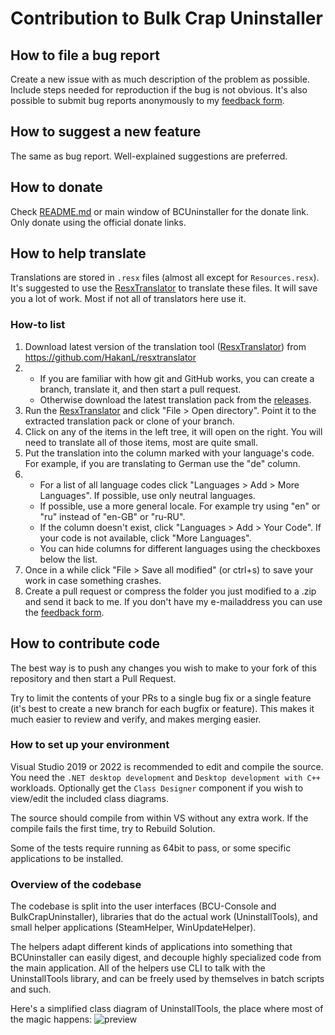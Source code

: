 # Contribution to Bulk Crap Uninstaller

## How to file a bug report

Create a new issue with as much description of the problem as possible. Include steps needed for reproduction if the bug is not obvious.
It's also possible to submit bug reports anonymously to my [feedback form](http://klocmansoftware.weebly.com/feedback--contact.html).

## How to suggest a new feature

The same as bug report. Well-explained suggestions are preferred.

## How to donate

Check [README.md](README.md) or main window of BCUninstaller for the donate link. Only donate using the official donate links.

## How to help translate

Translations are stored in `.resx` files (almost all except for `Resources.resx`). It's suggested to use the [ResxTranslator](https://github.com/HakanL/resxtranslator) to translate these files. It will save you a lot of work. Most if not all of translators here use it.

### How-to list

1. Download latest version of the translation tool ([ResxTranslator](https://github.com/HakanL/resxtranslator)) from <https://github.com/HakanL/resxtranslator>
2. - If you are familiar with how git and GitHub works, you can create a branch, translate it, and then start a pull request.
   - Otherwise download the latest translation pack from the [releases](https://github.com/Klocman/Bulk-Crap-Uninstaller/releases).
3. Run the [ResxTranslator](https://github.com/HakanL/resxtranslator) and click "File > Open directory". Point it to the extracted translation pack or clone of your branch.
4. Click on any of the items in the left tree, it will open on the right. You will need to translate all of those items, most are quite small.
5. Put the translation into the column marked with your language's code. For example, if you are translating to German use the "de" column.
6. - For a list of all language codes click "Languages > Add > More Languages". If possible, use only neutral languages.
   - If possible, use a more general locale. For example try using "en" or "ru" instead of "en-GB" or "ru-RU".
   - If the column doesn't exist, click "Languages > Add > Your Code". If your code is not available, click "More Languages".
   - You can hide columns for different languages using the checkboxes below the list.
7. Once in a while click "File > Save all modified" (or ctrl+s) to save your work in case something crashes.
8. Create a pull request or compress the folder you just modified to a .zip and send it back to me. If you don't have my e-mailaddress you can use the [feedback form](http://klocmansoftware.weebly.com/feedback--contact.html).

## How to contribute code

The best way is to push any changes you wish to make to your fork of this repository and then start a Pull Request.

Try to limit the contents of your PRs to a single bug fix or a single feature (it's best to create a new branch for each bugfix or feature). This makes it much easier to review and verify, and makes merging easier.

### How to set up your environment

Visual Studio 2019 or 2022 is recommended to edit and compile the source. You need the `.NET desktop development` and `Desktop development with C++` workloads. Optionally get the `Class Designer` component if you wish to view/edit the included class diagrams.

The source should compile from within VS without any extra work. If the compile fails the first time, try to Rebuild Solution.

Some of the tests require running as 64bit to pass, or some specific applications to be installed.

### Overview of the codebase

The codebase is split into the user interfaces (BCU-Console and BulkCrapUninstaller), libraries that do the actual work (UninstallTools), and small helper applications (SteamHelper, WinUpdateHelper).

The helpers adapt different kinds of applications into something that BCUninstaller can easily digest, and decouple highly specialized code from the main application. All of the helpers use CLI to talk with the UninstallTools library, and can be freely used by themselves in batch scripts and such.

Here's a simplified class diagram of UninstallTools, the place where most of the magic happens:
![preview](./doc/SimplifiedClassDiagram.png)
